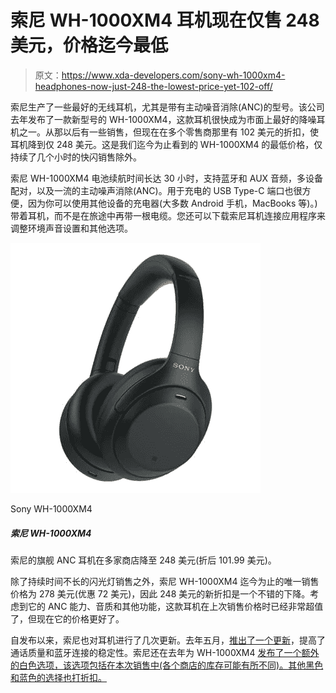 # 索尼 WH-1000XM4 耳机现在仅售 248 美元，价格迄今最低

> 原文：<https://www.xda-developers.com/sony-wh-1000xm4-headphones-now-just-248-the-lowest-price-yet-102-off/>

索尼生产了一些最好的无线耳机，尤其是带有主动噪音消除(ANC)的型号。该公司去年发布了一款新型号的 WH-1000XM4，这款耳机很快成为市面上最好的降噪耳机之一。从那以后有一些销售，但现在在多个零售商那里有 102 美元的折扣，使耳机降到仅 248 美元。这是我们迄今为止看到的 WH-1000XM4 的最低价格，仅持续了几个小时的快闪销售除外。

索尼 WH-1000XM4 电池续航时间长达 30 小时，支持蓝牙和 AUX 音频，多设备配对，以及一流的主动噪声消除(ANC)。用于充电的 USB Type-C 端口也很方便，因为你可以使用其他设备的充电器(大多数 Android 手机，MacBooks 等)。)带着耳机，而不是在旅途中再带一根电缆。您还可以下载索尼耳机连接应用程序来调整环境声音设置和其他选项。

 <picture>![Save $100 on one of the best ANC headphones available in the market -- the Sony WH-1000XM4.](img/272fc2368f6cd58aa2d5d7c88ef3a931.png)</picture> 

Sony WH-1000XM4

##### 索尼 WH-1000XM4

索尼的旗舰 ANC 耳机在多家商店降至 248 美元(折后 101.99 美元)。

除了持续时间不长的闪光灯销售之外，索尼 WH-1000XM4 迄今为止的唯一销售价格为 278 美元(优惠 72 美元)，因此 248 美元的新折扣是一个不错的下降。考虑到它的 ANC 能力、音质和其他功能，这款耳机在上次销售价格时已经非常超值了，但现在它的价格更好了。

自发布以来，索尼也对耳机进行了几次更新。去年五月，[推出了一个更新](https://www.xda-developers.com/sony-wh-1000xm4-update-bluetooth-call-quality/)，提高了通话质量和蓝牙连接的稳定性。索尼还在去年为 WH-1000XM4 [发布了一个额外的白色选项，该选项包括在本次销售中(各个商店的库存可能有所不同)。其他黑色和蓝色的选择也打折扣。](https://www.xda-developers.com/sony-wh-1000xm4-headphones-white-leak/)